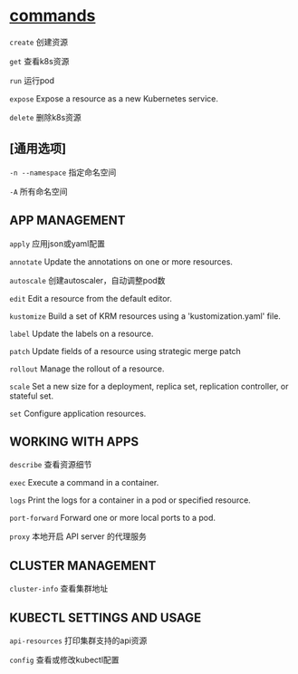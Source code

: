 # [commands](https://kubernetes.io/docs/reference/generated/kubectl/kubectl-commands)

`create` 创建资源

`get` 查看k8s资源

`run` 运行pod

`expose` Expose a resource as a new Kubernetes service.

`delete` 删除k8s资源

## [通用选项]

`-n --namespace` 指定命名空间

`-A` 所有命名空间

## APP MANAGEMENT

`apply` 应用json或yaml配置

`annotate` Update the annotations on one or more resources.

`autoscale` 创建autoscaler，自动调整pod数

`edit` Edit a resource from the default editor.

`kustomize` Build a set of KRM resources using a 'kustomization.yaml' file.

`label` Update the labels on a resource.

`patch` Update fields of a resource using strategic merge patch

`rollout` Manage the rollout of a resource.

`scale` Set a new size for a deployment, replica set, replication controller, or stateful set.

`set` Configure application resources.

## WORKING WITH APPS

`describe` 查看资源细节

`exec` Execute a command in a container.

`logs` Print the logs for a container in a pod or specified resource.

`port-forward` Forward one or more local ports to a pod.

`proxy` 本地开启 API server 的代理服务

## CLUSTER MANAGEMENT

`cluster-info` 查看集群地址

## KUBECTL SETTINGS AND USAGE

`api-resources` 打印集群支持的api资源

`config` 查看或修改kubectl配置

